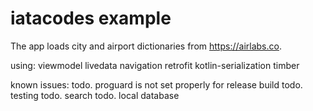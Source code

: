 # iatacodes example

The app loads city and airport dictionaries from https://airlabs.co.

using:
viewmodel
livedata
navigation
retrofit
kotlin-serialization
timber

known issues:
todo. proguard is not set properly for release build
todo. testing
todo. search
todo. local database
